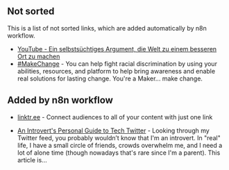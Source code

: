 ## Not sorted
This is a list of not sorted links, which are added automatically by n8n workflow.
- [YouTube - Ein selbstsüchtiges Argument, die Welt zu einem besseren Ort zu machen](https://www.youtube.com/watch?v=rvskMHn0sqQ)
- [#MakeChange](https://makechange.solutions/#give) - You can help fight racial discrimination by using your abilities, resources, and platform to help bring awareness and enable real solutions for lasting change. You're a Maker... make change.


## Added by n8n workflow

- [linktr.ee](https://linktr.ee/) - Connect audiences to all of your content with just one link


- [<ShookBlog/>An Introvert's Personal Guide to Tech Twitter](https://blog.shook.codes/an-introverts-personal-guide-to-tech-twitter) - Looking through my Twitter feed, you probably wouldn’t know that I'm an introvert. In "real" life, I have a small circle of friends, crowds overwhelm me, and I need a lot of alone time (though nowadays that's rare since I'm a parent). This article is...